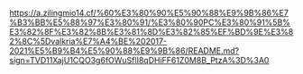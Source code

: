 https://a.zilingmio14.cf/%60%E3%80%90%E5%90%88%E9%9B%86%E7%B3%BB%E5%88%97%E3%80%91/%E3%80%90PC%E3%80%91%5B%E3%82%8F%E3%82%8B%E3%81%8D%E3%82%85%EF%BD%9E%E3%82%8C%5Dvalkria%E7%A4%BE%202017-2021%E5%B9%B4%E5%90%88%E9%9B%86/README.md?sign=TVD11XajU1CQO3g6fOWuSflI8qDHiFF61Z0M8B_PtzA%3D%3A0